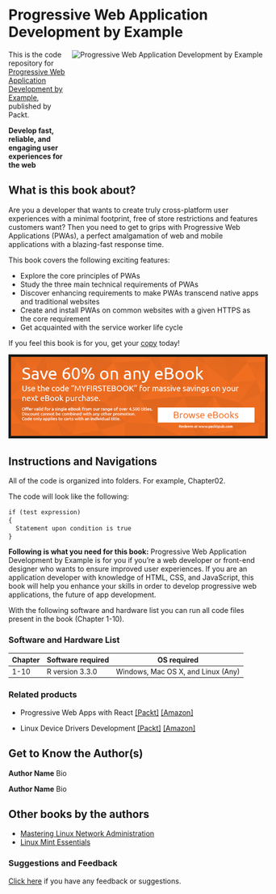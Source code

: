 # Progressive Web Application Development by Example

<a href="https://www.packtpub.com/application-development/progressive-web-application-development-example?utm_source=github&utm_medium=repository&utm_campaign=9781787125421"><img src="https://www.packtpub.com/sites/default/files/B06922_MockupCoverNew.png" alt="Progressive Web Application Development by Example" height="256px" align="right"></a>

This is the code repository for [Progressive Web Application Development by Example](https://www.packtpub.com/application-development/progressive-web-application-development-example?utm_source=github&utm_medium=repository&utm_campaign=9781787125421), published by Packt.

**Develop fast, reliable, and engaging user experiences for the web**

## What is this book about?
Are you a developer that wants to create truly cross-platform user experiences with a minimal footprint, free of store restrictions and features customers want? Then you need to get to grips with Progressive Web Applications (PWAs), a perfect amalgamation of web and mobile applications with a blazing-fast response time.

This book covers the following exciting features:
* Explore the core principles of PWAs 
* Study the three main technical requirements of PWAs 
* Discover enhancing requirements to make PWAs transcend native apps and traditional websites 
* Create and install PWAs on common websites with a given HTTPS as the core requirement
* Get acquainted with the service worker life cycle 

If you feel this book is for you, get your [copy](https://www.amazon.com/dp/1787125424) today!

<a href="https://www.packtpub.com/?utm_source=github&utm_medium=banner&utm_campaign=GitHubBanner"><img src="https://raw.githubusercontent.com/PacktPublishing/GitHub/master/GitHub.png" 
alt="https://www.packtpub.com/" border="5" /></a>


## Instructions and Navigations
All of the code is organized into folders. For example, Chapter02.

The code will look like the following:
```
if (test expression)
{
  Statement upon condition is true
}
```

**Following is what you need for this book:**
Progressive Web Application Development by Example is for you if you’re a web developer or front-end designer who wants to ensure improved user experiences. If you are an application developer with knowledge of HTML, CSS, and JavaScript, this book will help you enhance your skills in order to develop progressive web applications, the future of app development.

With the following software and hardware list you can run all code files present in the book (Chapter 1-10).

### Software and Hardware List

| Chapter  | Software required                   | OS required                        |
| -------- | ------------------------------------| -----------------------------------|
| 1-10        | R version 3.3.0                     | Windows, Mac OS X, and Linux (Any) |


### Related products <Paste books from the Other books you may enjoy section>
* Progressive Web Apps with React [[Packt]](https://www.packtpub.com/web-development/progressive-web-apps-react?utm_source=github&utm_medium=repository&utm_campaign=9781788297554) [[Amazon]](https://www.amazon.com/dp/)

* Linux Device Drivers Development [[Packt]](https://www.packtpub.com/networking-and-servers/linux-device-drivers-development?utm_source=github&utm_medium=repository&utm_campaign=9781785280009) [[Amazon]](https://www.amazon.com/dp/1788293770)

## Get to Know the Author(s)
**Author Name**
Bio

**Author Name**
Bio


## Other books by the authors
* [Mastering Linux Network Administration](https://www.packtpub.com/networking-and-servers/mastering-linux-network-administration?utm_source=github&utm_medium=repository&utm_campaign=9781784399597)
* [Linux Mint Essentials](https://www.packtpub.com/networking-and-servers/linux-mint-essentials?utm_source=github&utm_medium=repository&utm_campaign=9781782168157)

### Suggestions and Feedback
[Click here](https://docs.google.com/forms/d/e/1FAIpQLSdy7dATC6QmEL81FIUuymZ0Wy9vH1jHkvpY57OiMeKGqib_Ow/viewform) if you have any feedback or suggestions.
